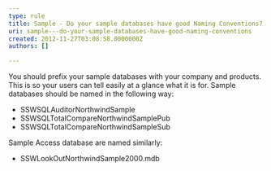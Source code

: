 ```yaml
---
type: rule
title: Sample - Do your sample databases have good Naming Conventions?
uri: sample---do-your-sample-databases-have-good-naming-conventions
created: 2012-11-27T03:08:58.0000000Z
authors: []

---
```


 
You should prefix your sample databases with your company and products. This is so your users can tell easily at a glance what it is for. Sample databases should be named in the following way:

- SSWSQLAuditorNorthwindSample
- SSWSQLTotalCompareNorthwindSamplePub
- SSWSQLTotalCompareNorthwindSampleSub


Sample Access database are named similarly:

- SSWLookOutNorthwindSample2000.mdb


